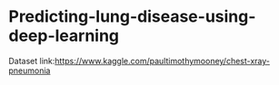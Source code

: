 # Predicting-lung-disease-using-deep-learning

Dataset link:https://www.kaggle.com/paultimothymooney/chest-xray-pneumonia
